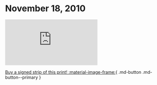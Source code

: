# November 18, 2010

![](https://www.achewood.com/comic.php?date=11182010)

[Buy a signed strip of this print! :material-image-frame:](https://achewood-holiday-pop-up.myshopify.com/products/strip#11182010){ .md-button .md-button--primary }
